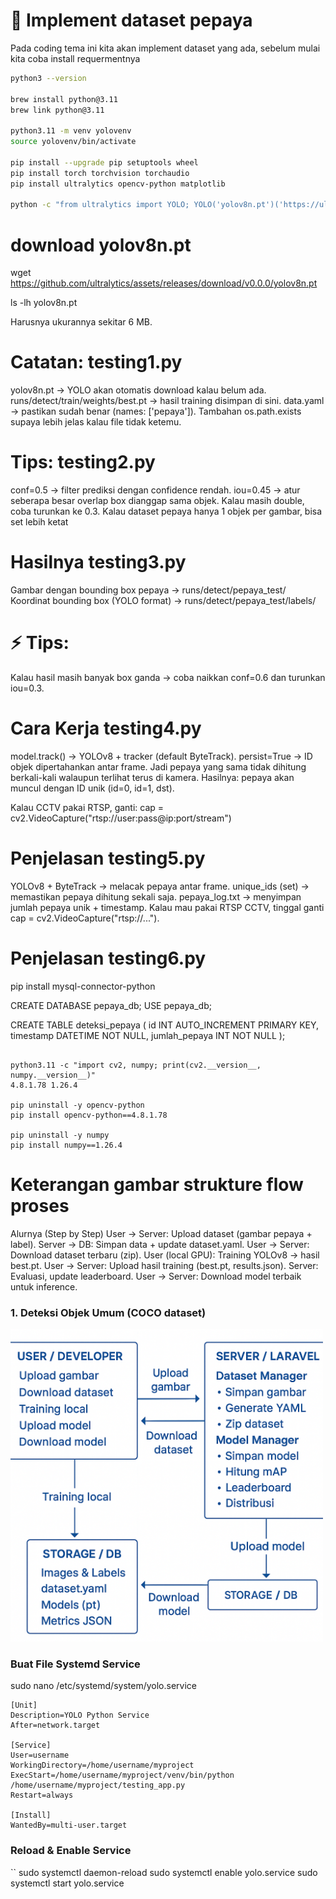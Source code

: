 # 📘 Implement dataset pepaya
Pada coding tema ini kita akan implement dataset yang ada, sebelum mulai
kita coba install requermentnya

```bash
python3 --version

brew install python@3.11
brew link python@3.11

python3.11 -m venv yolovenv
source yolovenv/bin/activate

pip install --upgrade pip setuptools wheel
pip install torch torchvision torchaudio
pip install ultralytics opencv-python matplotlib

python -c "from ultralytics import YOLO; YOLO('yolov8n.pt')('https://ultralytics.com/images/bus.jpg').show()"
```
# download yolov8n.pt
wget https://github.com/ultralytics/assets/releases/download/v0.0.0/yolov8n.pt

ls -lh yolov8n.pt

Harusnya ukurannya sekitar 6 MB.

# Catatan: testing1.py
yolov8n.pt → YOLO akan otomatis download kalau belum ada.
runs/detect/train/weights/best.pt → hasil training disimpan di sini.
data.yaml → pastikan sudah benar (names: ['pepaya']).
Tambahan os.path.exists supaya lebih jelas kalau file tidak ketemu.

# Tips: testing2.py
conf=0.5 → filter prediksi dengan confidence rendah.
iou=0.45 → atur seberapa besar overlap box dianggap sama objek. Kalau masih double, coba turunkan ke 0.3.
Kalau dataset pepaya hanya 1 objek per gambar, bisa set lebih ketat

# Hasilnya testing3.py

Gambar dengan bounding box pepaya → runs/detect/pepaya_test/
Koordinat bounding box (YOLO format) → runs/detect/pepaya_test/labels/
# ⚡ Tips:
Kalau hasil masih banyak box ganda → coba naikkan conf=0.6 dan turunkan iou=0.3.

# Cara Kerja testing4.py

model.track() → YOLOv8 + tracker (default ByteTrack).
persist=True → ID objek dipertahankan antar frame. Jadi pepaya yang sama tidak dihitung berkali-kali walaupun terlihat terus di kamera.
Hasilnya: pepaya akan muncul dengan ID unik (id=0, id=1, dst).

Kalau CCTV pakai RTSP, ganti:
cap = cv2.VideoCapture("rtsp://user:pass@ip:port/stream")

# Penjelasan testing5.py

YOLOv8 + ByteTrack → melacak pepaya antar frame.
unique_ids (set) → memastikan pepaya dihitung sekali saja.
pepaya_log.txt → menyimpan jumlah pepaya unik + timestamp.
Kalau mau pakai RTSP CCTV, tinggal ganti cap = cv2.VideoCapture("rtsp://...").

# Penjelasan testing6.py
pip install mysql-connector-python

CREATE DATABASE pepaya_db;
USE pepaya_db;

CREATE TABLE deteksi_pepaya (
    id INT AUTO_INCREMENT PRIMARY KEY,
    timestamp DATETIME NOT NULL,
    jumlah_pepaya INT NOT NULL
);

```

python3.11 -c "import cv2, numpy; print(cv2.__version__, numpy.__version__)"
4.8.1.78 1.26.4

pip uninstall -y opencv-python
pip install opencv-python==4.8.1.78

pip uninstall -y numpy
pip install numpy==1.26.4
```
# Keterangan gambar strukture flow proses
Alurnya (Step by Step)
User → Server: Upload dataset (gambar pepaya + label).
Server → DB: Simpan data + update dataset.yaml.
User → Server: Download dataset terbaru (zip).
User (local GPU): Training YOLOv8 → hasil best.pt.
User → Server: Upload hasil training (best.pt, results.json).
Server: Evaluasi, update leaderboard.
User → Server: Download model terbaik untuk inference.

### 1. Deteksi Objek Umum (COCO dataset)
<img src="strukture.png" alt="strukture" width="500"/>

### Buat File Systemd Service

sudo nano /etc/systemd/system/yolo.service
```
[Unit]
Description=YOLO Python Service
After=network.target

[Service]
User=username
WorkingDirectory=/home/username/myproject
ExecStart=/home/username/myproject/venv/bin/python /home/username/myproject/testing_app.py
Restart=always

[Install]
WantedBy=multi-user.target
```
### Reload & Enable Service
``
sudo systemctl daemon-reload
sudo systemctl enable yolo.service
sudo systemctl start yolo.service

```